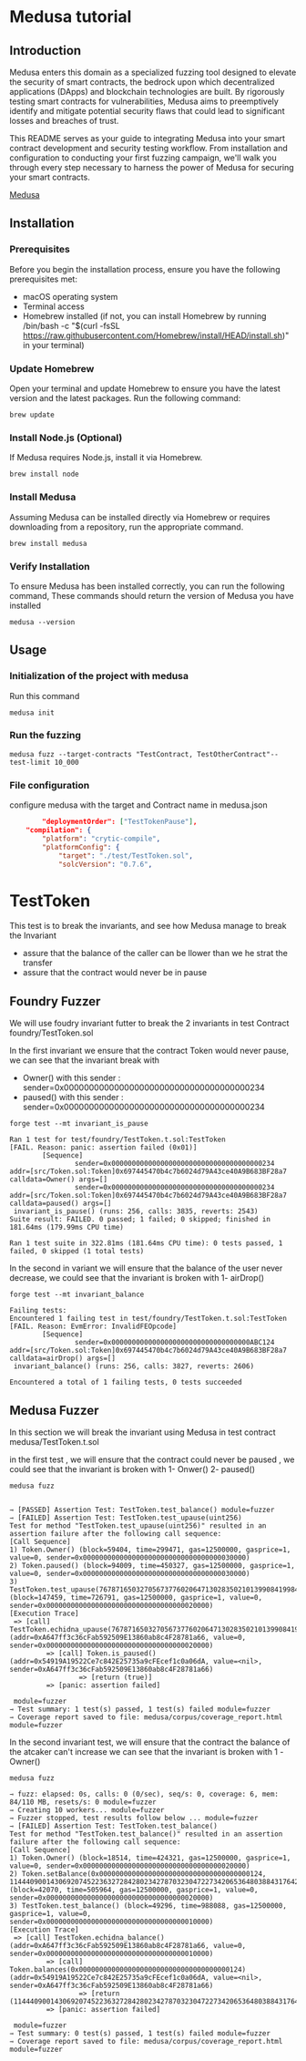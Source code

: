 # Medusa tutorial

## Introduction

Medusa enters this domain as a specialized fuzzing tool designed to elevate the security of smart contracts, the bedrock upon which decentralized applications (DApps) and blockchain technologies are built. By rigorously testing smart contracts for vulnerabilities, Medusa aims to preemptively identify and mitigate potential security flaws that could lead to significant losses and breaches of trust.

This README serves as your guide to integrating Medusa into your smart contract development and security testing workflow. From installation and configuration to conducting your first fuzzing campaign, we'll walk you through every step necessary to harness the power of Medusa for securing your smart contracts.

[Medusa](https://github.com/crytic/medusa)

## Installation 

### Prerequisites

Before you begin the installation process, ensure you have the following prerequisites met:
- macOS operating system
- Terminal access
- Homebrew installed (if not, you can install Homebrew by running /bin/bash -c "$(curl -fsSL https://raw.githubusercontent.com/Homebrew/install/HEAD/install.sh)" in your terminal)

### Update Homebrew
Open your terminal and update Homebrew to ensure you have the latest version and the latest packages. Run the following command:

```shell
brew update
```
###  Install Node.js (Optional)
If Medusa requires Node.js, install it via Homebrew.

```shell
brew install node
```

### Install Medusa
Assuming Medusa can be installed directly via Homebrew or requires downloading from a repository, run the appropriate command.
```shell
brew install medusa
```
###  Verify Installation
To ensure Medusa has been installed correctly, you can run the following command,
These commands should return the version of Medusa you have installed
```shell
medusa --version
```

## Usage 

### Initialization of the project with medusa

Run this command
```shell
medusa init
```
### Run the fuzzing
```shell
medusa fuzz --target-contracts "TestContract, TestOtherContract"--test-limit 10_000
```

### File configuration

configure medusa with the target and Contract name in medusa.json

```json
		"deploymentOrder": ["TestTokenPause"],
 	"compilation": {
		"platform": "crytic-compile",
		"platformConfig": {
			"target": "./test/TestToken.sol",
			"solcVersion": "0.7.6",       
```

# TestToken
This test is to break the invariants, and see how Medusa manage to break the Invariant
- assure that the balance of the caller can be llower than we he strat the transfer
- assure that the contract would never be in pause

## Foundry Fuzzer
We will use foudry invariant futter to break the 2 invariants in test Contract foundry/TestToken.sol

In the first invariant we ensure that the contract Token would never pause, we can see that the invariant break with 
 - Owner() with this sender  : sender=0x0000000000000000000000000000000000000234
 - paused() with this sender  : sender=0x0000000000000000000000000000000000000234

```shell
forge test --mt invariant_is_pause

Ran 1 test for test/foundry/TestToken.t.sol:TestToken
[FAIL. Reason: panic: assertion failed (0x01)]
        [Sequence]
                sender=0x0000000000000000000000000000000000000234 addr=[src/Token.sol:Token]0x697445470b4c7b6024d79A43ce40A9B683BF28a7 calldata=Owner() args=[]
                sender=0x0000000000000000000000000000000000000234 addr=[src/Token.sol:Token]0x697445470b4c7b6024d79A43ce40A9B683BF28a7 calldata=paused() args=[]
 invariant_is_pause() (runs: 256, calls: 3835, reverts: 2543)
Suite result: FAILED. 0 passed; 1 failed; 0 skipped; finished in 181.64ms (179.99ms CPU time)

Ran 1 test suite in 322.81ms (181.64ms CPU time): 0 tests passed, 1 failed, 0 skipped (1 total tests)
```

In the second in variant we will ensure that the balance of the user never decrease, we could see that the invariant is broken with
1- airDrop()
```shell
forge test --mt invariant_balance

Failing tests:
Encountered 1 failing test in test/foundry/TestToken.t.sol:TestToken
[FAIL. Reason: EvmError: InvalidFEOpcode]
        [Sequence]
                sender=0x0000000000000000000000000000000000ABC124 addr=[src/Token.sol:Token]0x697445470b4c7b6024d79A43ce40A9B683BF28a7 calldata=airDrop() args=[]
 invariant_balance() (runs: 256, calls: 3827, reverts: 2606)

Encountered a total of 1 failing tests, 0 tests succeeded

```

## Medusa Fuzzer
In this section we will break the invariant using Medusa in test contract medusa/TestToken.t.sol

in the first test , we will ensure that the contract could never be paused , we could see that the invariant is broken with 
1- Onwer()
2- paused()
```shell
medusa fuzz


⇾ [PASSED] Assertion Test: TestToken.test_balance() module=fuzzer
⇾ [FAILED] Assertion Test: TestToken.test_upause(uint256)
Test for method "TestToken.test_upause(uint256)" resulted in an assertion failure after the following call sequence:
[Call Sequence]
1) Token.Owner() (block=59404, time=299471, gas=12500000, gasprice=1, value=0, sender=0x0000000000000000000000000000000000030000)
2) Token.paused() (block=94009, time=450327, gas=12500000, gasprice=1, value=0, sender=0x0000000000000000000000000000000000030000)
3) TestToken.test_upause(76787165032705673776020647130283502101399084199848915639357699339010813055333) (block=147459, time=726791, gas=12500000, gasprice=1, value=0, sender=0x0000000000000000000000000000000000020000)
[Execution Trace]
 => [call] TestToken.echidna_upause(76787165032705673776020647130283502101399084199848915639357699339010813055333) (addr=0xA647ff3c36cFab592509E13860ab8c4F28781a66, value=0, sender=0x0000000000000000000000000000000000020000)
         => [call] Token.is_paused() (addr=0x54919A19522Ce7c842E25735a9cFEcef1c0a06dA, value=<nil>, sender=0xA647ff3c36cFab592509E13860ab8c4F28781a66)
                 => [return (true)]
         => [panic: assertion failed]

 module=fuzzer
⇾ Test summary: 1 test(s) passed, 1 test(s) failed module=fuzzer
⇾ Coverage report saved to file: medusa/corpus/coverage_report.html module=fuzzer
```

In the second invariant test, we will ensure that the contract the balance of the atcaker can't increase
we can see that the invariant is broken with 
1 -Owner() 
```shell
medusa fuzz

⇾ fuzz: elapsed: 0s, calls: 0 (0/sec), seq/s: 0, coverage: 6, mem: 84/110 MB, resets/s: 0 module=fuzzer
⇾ Creating 10 workers... module=fuzzer
⇾ Fuzzer stopped, test results follow below ... module=fuzzer
⇾ [FAILED] Assertion Test: TestToken.test_balance()
Test for method "TestToken.test_balance()" resulted in an assertion failure after the following call sequence:
[Call Sequence]
1) Token.Owner() (block=18514, time=424321, gas=12500000, gasprice=1, value=0, sender=0x0000000000000000000000000000000000020000)
2) Token.setBalance(0x0000000000000000000000000000000000000124, 114440900143069207452236327284280234278703230472273420653648038843176422751370) (block=42070, time=505964, gas=12500000, gasprice=1, value=0, sender=0x0000000000000000000000000000000000020000)
3) TestToken.test_balance() (block=49296, time=988088, gas=12500000, gasprice=1, value=0, sender=0x0000000000000000000000000000000000010000)
[Execution Trace]
 => [call] TestToken.echidna_balance() (addr=0xA647ff3c36cFab592509E13860ab8c4F28781a66, value=0, sender=0x0000000000000000000000000000000000010000)
         => [call] Token.balances(0x0000000000000000000000000000000000000124) (addr=0x54919A19522Ce7c842E25735a9cFEcef1c0a06dA, value=<nil>, sender=0xA647ff3c36cFab592509E13860ab8c4F28781a66)
                 => [return (114440900143069207452236327284280234278703230472273420653648038843176422751370)]
         => [panic: assertion failed]

 module=fuzzer
⇾ Test summary: 0 test(s) passed, 1 test(s) failed module=fuzzer
⇾ Coverage report saved to file: medusa/corpus/coverage_report.html module=fuzzer
```




